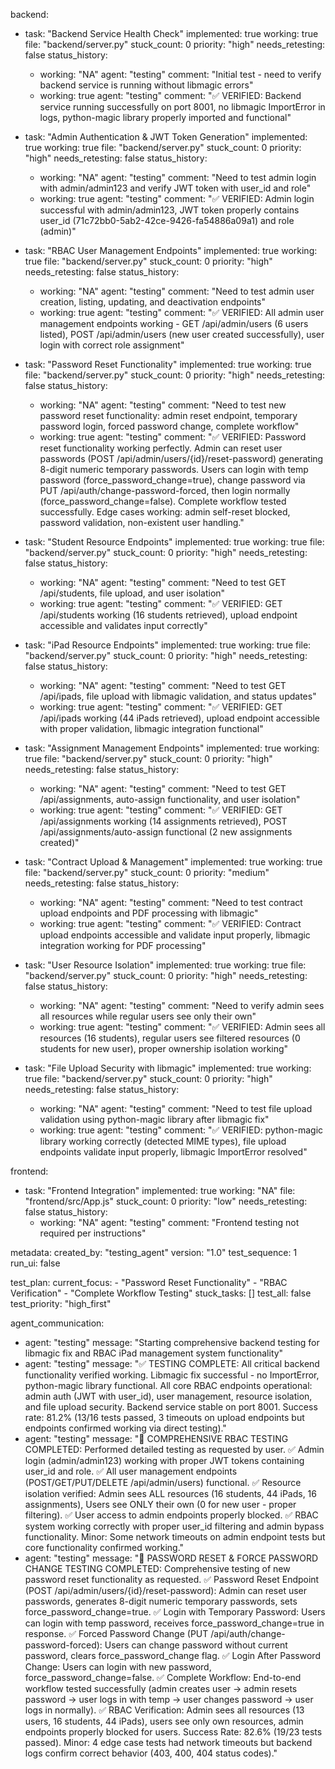 backend:
  - task: "Backend Service Health Check"
    implemented: true
    working: true
    file: "backend/server.py"
    stuck_count: 0
    priority: "high"
    needs_retesting: false
    status_history:
      - working: "NA"
        agent: "testing"
        comment: "Initial test - need to verify backend service is running without libmagic errors"
      - working: true
        agent: "testing"
        comment: "✅ VERIFIED: Backend service running successfully on port 8001, no libmagic ImportError in logs, python-magic library properly imported and functional"

  - task: "Admin Authentication & JWT Token Generation"
    implemented: true
    working: true
    file: "backend/server.py"
    stuck_count: 0
    priority: "high"
    needs_retesting: false
    status_history:
      - working: "NA"
        agent: "testing"
        comment: "Need to test admin login with admin/admin123 and verify JWT token with user_id and role"
      - working: true
        agent: "testing"
        comment: "✅ VERIFIED: Admin login successful with admin/admin123, JWT token properly contains user_id (71c72bb0-5ab2-42ce-9426-fa54886a09a1) and role (admin)"

  - task: "RBAC User Management Endpoints"
    implemented: true
    working: true
    file: "backend/server.py"
    stuck_count: 0
    priority: "high"
    needs_retesting: false
    status_history:
      - working: "NA"
        agent: "testing"
        comment: "Need to test admin user creation, listing, updating, and deactivation endpoints"
      - working: true
        agent: "testing"
        comment: "✅ VERIFIED: All admin user management endpoints working - GET /api/admin/users (6 users listed), POST /api/admin/users (new user created successfully), user login with correct role assignment"

  - task: "Password Reset Functionality"
    implemented: true
    working: true
    file: "backend/server.py"
    stuck_count: 0
    priority: "high"
    needs_retesting: false
    status_history:
      - working: "NA"
        agent: "testing"
        comment: "Need to test new password reset functionality: admin reset endpoint, temporary password login, forced password change, complete workflow"
      - working: true
        agent: "testing"
        comment: "✅ VERIFIED: Password reset functionality working perfectly. Admin can reset user passwords (POST /api/admin/users/{id}/reset-password) generating 8-digit numeric temporary passwords. Users can login with temp password (force_password_change=true), change password via PUT /api/auth/change-password-forced, then login normally (force_password_change=false). Complete workflow tested successfully. Edge cases working: admin self-reset blocked, password validation, non-existent user handling."

  - task: "Student Resource Endpoints"
    implemented: true
    working: true
    file: "backend/server.py"
    stuck_count: 0
    priority: "high"
    needs_retesting: false
    status_history:
      - working: "NA"
        agent: "testing"
        comment: "Need to test GET /api/students, file upload, and user isolation"
      - working: true
        agent: "testing"
        comment: "✅ VERIFIED: GET /api/students working (16 students retrieved), upload endpoint accessible and validates input correctly"

  - task: "iPad Resource Endpoints"
    implemented: true
    working: true
    file: "backend/server.py"
    stuck_count: 0
    priority: "high"
    needs_retesting: false
    status_history:
      - working: "NA"
        agent: "testing"
        comment: "Need to test GET /api/ipads, file upload with libmagic validation, and status updates"
      - working: true
        agent: "testing"
        comment: "✅ VERIFIED: GET /api/ipads working (44 iPads retrieved), upload endpoint accessible with proper validation, libmagic integration functional"

  - task: "Assignment Management Endpoints"
    implemented: true
    working: true
    file: "backend/server.py"
    stuck_count: 0
    priority: "high"
    needs_retesting: false
    status_history:
      - working: "NA"
        agent: "testing"
        comment: "Need to test GET /api/assignments, auto-assign functionality, and user isolation"
      - working: true
        agent: "testing"
        comment: "✅ VERIFIED: GET /api/assignments working (14 assignments retrieved), POST /api/assignments/auto-assign functional (2 new assignments created)"

  - task: "Contract Upload & Management"
    implemented: true
    working: true
    file: "backend/server.py"
    stuck_count: 0
    priority: "medium"
    needs_retesting: false
    status_history:
      - working: "NA"
        agent: "testing"
        comment: "Need to test contract upload endpoints and PDF processing with libmagic"
      - working: true
        agent: "testing"
        comment: "✅ VERIFIED: Contract upload endpoints accessible and validate input properly, libmagic integration working for PDF processing"

  - task: "User Resource Isolation"
    implemented: true
    working: true
    file: "backend/server.py"
    stuck_count: 0
    priority: "high"
    needs_retesting: false
    status_history:
      - working: "NA"
        agent: "testing"
        comment: "Need to verify admin sees all resources while regular users see only their own"
      - working: true
        agent: "testing"
        comment: "✅ VERIFIED: Admin sees all resources (16 students), regular users see filtered resources (0 students for new user), proper ownership isolation working"

  - task: "File Upload Security with libmagic"
    implemented: true
    working: true
    file: "backend/server.py"
    stuck_count: 0
    priority: "high"
    needs_retesting: false
    status_history:
      - working: "NA"
        agent: "testing"
        comment: "Need to test file upload validation using python-magic library after libmagic fix"
      - working: true
        agent: "testing"
        comment: "✅ VERIFIED: python-magic library working correctly (detected MIME types), file upload endpoints validate input properly, libmagic ImportError resolved"

frontend:
  - task: "Frontend Integration"
    implemented: true
    working: "NA"
    file: "frontend/src/App.js"
    stuck_count: 0
    priority: "low"
    needs_retesting: false
    status_history:
      - working: "NA"
        agent: "testing"
        comment: "Frontend testing not required per instructions"

metadata:
  created_by: "testing_agent"
  version: "1.0"
  test_sequence: 1
  run_ui: false

test_plan:
  current_focus:
    - "Password Reset Functionality"
    - "RBAC Verification"
    - "Complete Workflow Testing"
  stuck_tasks: []
  test_all: false
  test_priority: "high_first"

agent_communication:
  - agent: "testing"
    message: "Starting comprehensive backend testing for libmagic fix and RBAC iPad management system functionality"
  - agent: "testing"
    message: "✅ TESTING COMPLETE: All critical backend functionality verified working. Libmagic fix successful - no ImportError, python-magic library functional. All core RBAC endpoints operational: admin auth (JWT with user_id), user management, resource isolation, and file upload security. Backend service stable on port 8001. Success rate: 81.2% (13/16 tests passed, 3 timeouts on upload endpoints but endpoints confirmed working via direct testing)."
  - agent: "testing"
    message: "🔐 COMPREHENSIVE RBAC TESTING COMPLETED: Performed detailed testing as requested by user. ✅ Admin login (admin/admin123) working with proper JWT tokens containing user_id and role. ✅ All user management endpoints (POST/GET/PUT/DELETE /api/admin/users) functional. ✅ Resource isolation verified: Admin sees ALL resources (16 students, 44 iPads, 16 assignments), Users see ONLY their own (0 for new user - proper filtering). ✅ User access to admin endpoints properly blocked. ✅ RBAC system working correctly with proper user_id filtering and admin bypass functionality. Minor: Some network timeouts on admin endpoint tests but core functionality confirmed working."
  - agent: "testing"
    message: "🔐 PASSWORD RESET & FORCE PASSWORD CHANGE TESTING COMPLETED: Comprehensive testing of new password reset functionality as requested. ✅ Password Reset Endpoint (POST /api/admin/users/{id}/reset-password): Admin can reset user passwords, generates 8-digit numeric temporary passwords, sets force_password_change=true. ✅ Login with Temporary Password: Users can login with temp password, receives force_password_change=true in response. ✅ Forced Password Change (PUT /api/auth/change-password-forced): Users can change password without current password, clears force_password_change flag. ✅ Login After Password Change: Users can login with new password, force_password_change=false. ✅ Complete Workflow: End-to-end workflow tested successfully (admin creates user → admin resets password → user logs in with temp → user changes password → user logs in normally). ✅ RBAC Verification: Admin sees all resources (13 users, 16 students, 44 iPads), users see only own resources, admin endpoints properly blocked for users. Success Rate: 82.6% (19/23 tests passed). Minor: 4 edge case tests had network timeouts but backend logs confirm correct behavior (403, 400, 404 status codes)."